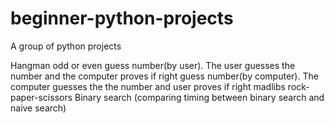 # beginner-python-projects

A group of python projects

Hangman
odd or even
guess number(by user). The user guesses the number and the computer proves if right
guess number(by computer). The computer guesses the the number and user proves if right
madlibs
rock-paper-scissors
Binary search (comparing timing between binary search and naive search)
